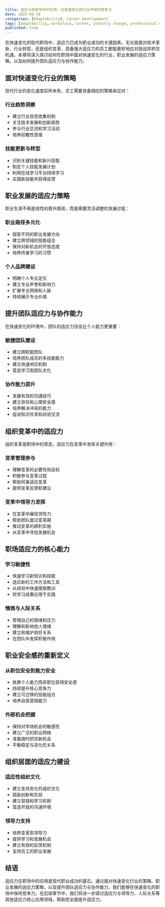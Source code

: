 ```yaml
---
title: 适应力在职场中的应用：在快速变化的行业中保持竞争力
date: 2025-08-30
categories: [Adaptability], Career Development]
tags: [adaptability, workplace, career, industry change, professional development]
published: true
---
```


在快速变化的现代职场中，适应力已成为职业成功的关键因素。无论是面对技术革新、行业转型，还是组织变革，具备强大适应力的员工都能更好地应对挑战并抓住机遇。本章将深入探讨如何在职场中面对快速变化的行业，职业发展的适应力策略，以及如何提升团队适应力与协作能力。

## 面对快速变化行业的策略

现代行业的变化速度前所未有，员工需要具备相应的策略来应对：

### 行业趋势洞察
- 建立行业信息收集机制
- 关注技术发展和创新趋势
- 参与行业交流和学习活动
- 培养前瞻性思维

### 技能更新与转型
- 识别关键技能和新兴技能
- 制定个人技能发展计划
- 利用在线学习平台持续学习
- 实践新技能并获得反馈

## 职业发展的适应力策略

职业生涯不再是线性的晋升路径，而是需要灵活调整的发展过程：

### 职业路径多元化
- 探索不同的职业发展方向
- 建立跨领域的技能组合
- 保持对新机会的开放态度
- 培养终身学习的习惯

### 个人品牌建设
- 明确个人专业定位
- 建立专业声誉和影响力
- 扩展专业网络和人脉
- 持续展示专业价值

## 提升团队适应力与协作能力

在快速变化的环境中，团队的适应力往往比个人能力更重要：

### 敏捷团队建设
- 建立跨职能团队
- 培养团队成员的多技能能力
- 建立快速响应机制
- 营造学习型团队文化

### 协作能力提升
- 发展有效的沟通技巧
- 建立信任和心理安全感
- 培养解决冲突的能力
- 促进知识共享和经验交流

## 组织变革中的适应力

组织变革是职场中的常态，适应力在变革中发挥关键作用：

### 变革管理参与
- 理解变革的必要性和目标
- 积极参与变革过程
- 帮助同事适应变革
- 提供变革反馈和建议

### 变革中领导力发挥
- 在变革中展现领导力
- 帮助团队度过变革期
- 推动变革的顺利实施
- 从变革中寻找发展机会

## 职场适应力的核心能力

### 学习敏捷性
- 快速学习新知识和技能
- 适应新的工作方法和工具
- 从经验中快速提取教训
- 将学习成果应用于实践

### 情商与人际关系
- 管理自己的情绪和压力
- 理解和影响他人情绪
- 建立和维护良好关系
- 在团队中发挥积极作用

## 职业安全感的重新定义

### 从职位安全到能力安全
- 依靠个人能力而非职位获得安全感
- 持续提升核心竞争力
- 建立可迁移的技能组合
- 培养自我营销能力

### 外部机会把握
- 保持对市场机会的敏感性
- 建立广泛的职业网络
- 准备随时抓住新机会
- 平衡稳定与变化的关系

## 组织层面的适应力建设

### 适应性组织文化
- 建立支持变化的组织文化
- 鼓励创新和实验
- 建立容错和学习机制
- 营造开放的沟通环境

### 领导力支持
- 培养变革型领导力
- 提供学习和发展机会
- 建立有效的反馈机制
- 支持员工的职业发展

## 结语

适应力在职场中的应用是现代职业成功的基石。通过面对快速变化行业的策略、职业发展的适应力策略，以及提升团队适应力与协作能力，我们能够在快速变化的职场中保持竞争力。在后续章节中，我们将进一步探讨适应力与领导力、人际关系等其他适应力核心应用领域，帮助您全面提升适应力。